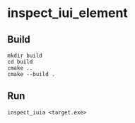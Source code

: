 # inspect_iui_element

## Build
```
mkdir build
cd build
cmake ..
cmake --build .
```
## Run
```
inspect_iuia <target.exe>
```
